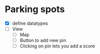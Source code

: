 # Parking spots
- [x] define datatypes
- [ ] View
    - [ ] Map
    - [ ] Button to add new pin
    - [ ] Clicking on pin lets you add a score
